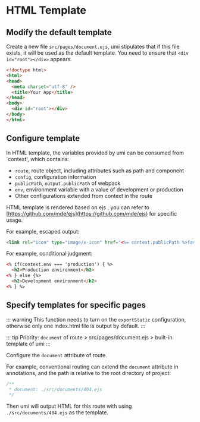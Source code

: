 # HTML Template

## Modify the default template

Create a new file `src/pages/document.ejs`, umi stipulates that if this file exists, it will be used as the default template. You need to ensure that `<div id="root"></div>` appears.

```html
<!doctype html>
<html>
<head>
  <meta charset="utf-8" />
  <title>Your App</title>
</head>
<body>
  <div id="root"></div>
</body>
</html>
```

## Configure template

In HTML template, the variables provided by umi can be consumed from `context', which contains:

* `route`, route object, including attributes such as path and component
* `config`, configuration information
* `publicPath`<Badge text="2.1.2+"/>, `output.publicPath` of webpack
* `env`, environment variable with a value of development or production
* Other configurations extended from context in the route

HTML template is rendered based on ejs , you can refer to [https://github.com/mde/ejs](https://github.com/mde/ejs) for specific usage.

For example, escaped output:

```html
<link rel="icon" type="image/x-icon" href="<%= context.publicPath %>favicon.png" />
```

For example, conditional judgment:

```html
<% if(context.env === 'production') { %>
  <h2>Production environment</h2>
<% } else {%>
  <h2>Development environment</h2>
<% } %>
```

## Specify templates for specific pages

::: warning
This function needs to turn on the `exportStatic` configuration, otherwise only one index.html file is output by default.
:::

::: tip
Priority: `document` of route > src/pages/document.ejs > built-in template of umi
:::

Configure the `document` attribute of route.

For example, conventional routing can extend the `document` attribute in annotations, and the path is relative to the root directory of  project:

```js
/**
 * document: ./src/documents/404.ejs
 */
```

Then umi will output HTML for this route with using `./src/documents/404.ejs` as the template.
